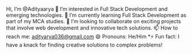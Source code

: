 Hi, I’m @Adityaarya 
👀 I’m interested in Full Stack Development and emerging technologies.
🌱 I’m currently learning Full Stack Development as part of my MCA studies.
💞️ I’m looking to collaborate on exciting projects that involve web development and innovative tech solutions.
📫 How to reach me: adityarya036@gmail.com
😄 Pronouns: He/Him *⚡ Fun fact: I have a knack for finding creative solutions to complex problems!

